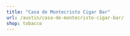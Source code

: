 ```yaml
---
title: "Casa de Montecristo Cigar Bar"
url: /austin/casa-de-montecristo-cigar-bar/
shop: tobacco
---
```

